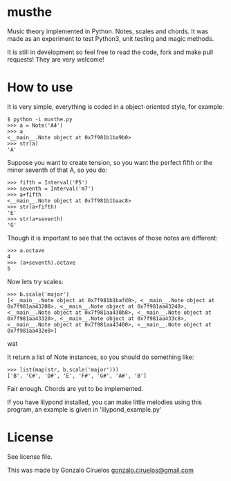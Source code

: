 musthe
======

Music theory implemented in Python. Notes, scales and chords. It was made as an experiment to test Python3, unit testing and magic methods.

It is still in development so feel free to read the code, fork and make pull requests! They are very welcome!


How to use
==========

It is very simple, everything is coded in a object-oriented style, for example:

    $ python -i musthe.py
    >>> a = Note('A4')
    >>> a
    <__main__.Note object at 0x7f981b1ba9b0>
    >>> str(a)
    'A'


Suppose you want to create tension, so you want the perfect fifth or the minor seventh of that A, so you do:

    >>> fifth = Interval('P5')
    >>> seventh = Interval('m7')
    >>> a+fifth
    <__main__.Note object at 0x7f981b1baac8>
    >>> str(a+fifth)
    'E'
    >>> str(a+seventh)
    'G'

Though it is important to see that the octaves of those notes are different:

    >>> a.octave
    4
    >>> (a+seventh).octave
    5

Now lets try scales:

    >>> b.scale('major')
    [<__main__.Note object at 0x7f981b1bafd0>, <__main__.Note object at 0x7f981aa43208>, <__main__.Note object at 0x7f981aa43240>, <__main__.Note object at 0x7f981aa430b8>, <__main__.Note object at 0x7f981aa43320>, <__main__.Note object at 0x7f981aa433c8>, <__main__.Note object at 0x7f981aa43400>, <__main__.Note object at 0x7f981aa432e8>]

wat

It return a list of Note instances, so you should do something like:

    >>> list(map(str, b.scale('major')))
    ['B', 'C#', 'D#', 'E', 'F#', 'G#', 'A#', 'B']
    
Fair enough. Chords are yet to be implemented.


If you have lilypond installed, you can make little melodies using this program, an example is given in 'lilypond_example.py'


License
=======

See license file.

This was made by Gonzalo Ciruelos <gonzalo.ciruelos@gmail.com>


